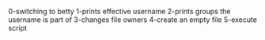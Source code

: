0-switching to betty
1-prints effective username
2-prints groups the username is part of
3-changes file owners
4-create an empty file
5-execute script
